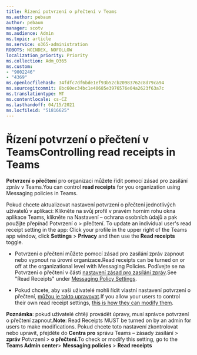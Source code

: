 ```yaml
---
title: Řízení potvrzení o přečtení v Teams
ms.author: pebaum
author: pebaum
manager: scotv
ms.audience: Admin
ms.topic: article
ms.service: o365-administration
ROBOTS: NOINDEX, NOFOLLOW
localization_priority: Priority
ms.collection: Adm_O365
ms.custom:
- "9002246"
- "4369"
ms.openlocfilehash: 34fdfc7df6bde1ef93b52cb20983762c8d79ca94
ms.sourcegitcommit: 8bc60ec34bc1e40685e3976576e04a2623f63a7c
ms.translationtype: MT
ms.contentlocale: cs-CZ
ms.lasthandoff: 04/15/2021
ms.locfileid: "51816625"
---
```

# <a name="controlling-read-receipts-in-teams"></a><span data-ttu-id="4bf0e-102">Řízení potvrzení o přečtení v Teams</span><span class="sxs-lookup"><span data-stu-id="4bf0e-102">Controlling read receipts in Teams</span></span>

<span data-ttu-id="4bf0e-103">**Potvrzení o přečtení** pro organizaci můžete řídit pomocí zásad pro zasílání zpráv v Teams.</span><span class="sxs-lookup"><span data-stu-id="4bf0e-103">You can control **read receipts** for you organization using Messaging policies in Teams.</span></span>

<span data-ttu-id="4bf0e-104">Pokud chcete aktualizovat nastavení potvrzení o přečtení jednotlivých uživatelů v aplikaci: Klikněte na svůj profil v pravém horním rohu okna aplikace Teams, klikněte na Nastavení – ochrana osobních údajů a pak použijte přepínač Potvrzení o  >   přečtení. </span><span class="sxs-lookup"><span data-stu-id="4bf0e-104">To update an individual user's read receipt setting in the app: Click your profile in the upper right of the Teams app window, click **Settings** > **Privacy** and then use the **Read receipts** toggle.</span></span>

- <span data-ttu-id="4bf0e-105">Potvrzení o přečtení můžete pomocí zásad pro zasílání zpráv zapnout nebo vypnout na úrovni organizace.</span><span class="sxs-lookup"><span data-stu-id="4bf0e-105">Read receipts can be turned on or off at the organizational level with Messaging Policies.</span></span> <span data-ttu-id="4bf0e-106">Podívejte se na Potvrzení o přečtení v části [nastavení zásad pro zasílání zpráv](https://docs.microsoft.com/microsoftteams/messaging-policies-in-teams#messaging-policy-settings).</span><span class="sxs-lookup"><span data-stu-id="4bf0e-106">See "Read Receipts" under [Messaging Policy Settings](https://docs.microsoft.com/microsoftteams/messaging-policies-in-teams#messaging-policy-settings).</span></span>

- <span data-ttu-id="4bf0e-107">Pokud chcete, aby vaši uživatelé mohli řídit vlastní nastavení potvrzení o přečtení, [můžou je takto upravovat](https://docs.microsoft.com/microsoftteams/messaging-policies-in-teams#messaging-policy-settings).</span><span class="sxs-lookup"><span data-stu-id="4bf0e-107">If you allow your users to control their own read receipt settings, [this is how they can modify them](https://docs.microsoft.com/microsoftteams/messaging-policies-in-teams#messaging-policy-settings).</span></span> 

<span data-ttu-id="4bf0e-108">**Poznámka**: pokud uživatelé chtějí provádět úpravy, musí správce potvrzení o přečtení zapnout.</span><span class="sxs-lookup"><span data-stu-id="4bf0e-108">**Note**: Read Receipts MUST be turned on by an admin for users to make modifications.</span></span> <span data-ttu-id="4bf0e-109">Pokud chcete toto nastavení zkontrolovat nebo upravit, přejděte do **Centra pro** správu Teams – zásady zasílání >  **zpráv** Potvrzení  >  **o přečtení.**</span><span class="sxs-lookup"><span data-stu-id="4bf0e-109">To check or modify this setting, go to the **Teams Admin center**> **Messaging policies** > **Read receipts**</span></span>
